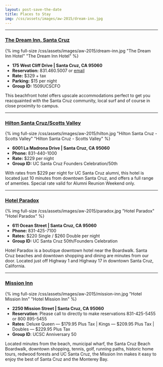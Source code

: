 ```yaml
---
layout: post-save-the-date
title: Places to Stay
img: /css/assets/images/aw-2015/dream-inn.jpg
---
```


***

### [The Dream Inn, Santa Cruz](http://www.jdvhotels.com/hotels/california/central-coast-hotels/santa-cruz-dream-inn/)

{% img full-size /css/assets/images/aw-2015/dream-inn.jpg "The Dream Inn Hotel" "The Dream Inn Hotel" %} 

- **175 West Cliff Drive | Santa Cruz, CA 95060**
- **Reservation:** 831.460.5007 or [email](mailto:mschultz@jdvhotels.com)
- **Rate:** $329 + tax
- **Parking:** $15 per night
- **Group ID:** 1509UCSCFO

This beachfront hotel offers upscale accommodations perfect to get you reacquainted with the Santa Cruz community, local surf and of course in close proximity to campus. 

***

### [Hilton Santa Cruz/Scotts Valley](http://www3.hilton.com/en/hotels/california/hilton-santa-cruz-scotts-valley-SJCSVHF/index.html)

{% img full-size /css/assets/images/aw-2015/hilton.jpg "Hilton Santa Cruz -Scotts Valley" "Hilton Santa Cruz - Scotts Valley" %} 

- **6001 La Madrona Drive | Santa Cruz, CA 95060**
- **Phone:** 831-440-1000
- **Rate:** $229 per night
- **Group ID:** UC Santa Cruz Founders Celebration/50th

With rates from $229 per night for UC Santa Cruz alumni, this hotel is located just 10 minutes from downtown Santa Cruz, and offers a full range of amenties. Special rate valid for Alumni Reunion Weekend only.

***

### [Hotel Paradox](http://www.thehotelparadox.com/location.aspx)

{% img full-size /css/assets/images/aw-2015/paradox.jpg "Hotel Paradox" "Hotel Paradox" %} 

- **611 Ocean Street | Santa Cruz, CA 95060**
- **Phone:** 831-425-7100
- **Rates:** $220 Single / $260 Double per night
- **Group ID:** UC Santa Cruz 50th/Founders Celebration

Hotel Paradox is a boutique downtown hotel near the Boardwalk. Santa Cruz beaches and downtown shopping and dining are minutes from our door. Located just off Highway 1 and Highway 17 in downtown Santa Cruz, California.

***

### [Mission Inn](http://mission-inn.com/)

{% img full-size /css/assets/images/aw-2015/mission-inn.jpg "Hotel Mission Inn" "Hotel Mission Inn" %} 

- **2250 Mission Street | Santa Cruz, CA 95060**
- **Reservation**: Please call to directly to make reservations 831-425-5455 or 800 895-5455
- **Rates**: Deluxe Queen — $179.95 Plus Tax | Kings — $209.95 Plus Tax | Doubles — $229.95 Plus Tax
- **Group ID**: UCSC Anniversary 50 

Located minutes from the beach, municipal wharf, the Santa Cruz Beach Boardwalk, downtown shopping, tennis, golf, running paths, historic home tours, redwood forests and UC Santa Cruz, the Mission Inn makes it easy to enjoy the best of Santa Cruz and the Monterey Bay.